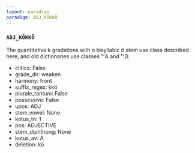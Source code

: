 ```yaml
---
layout: paradigm
paradigm: ADJ_KÖKKÖ
---
```

### ` ADJ_KÖKKÖ `

The quantitative k gradations with o bisyllabic ö stem use class described here, and old dictionaries use classes ¹⁻A and ¹⁻D.
* clitics: False
* grade_dir: weaken
* harmony: front
* suffix_regex: kkö
* plurale_tantum: False
* possessive: False
* upos: ADJ
* stem_vowel: None
* kotus_tn: 1
* pos: ADJECTIVE
* stem_diphthong: None
* kotus_av: A
* deletion: kö
